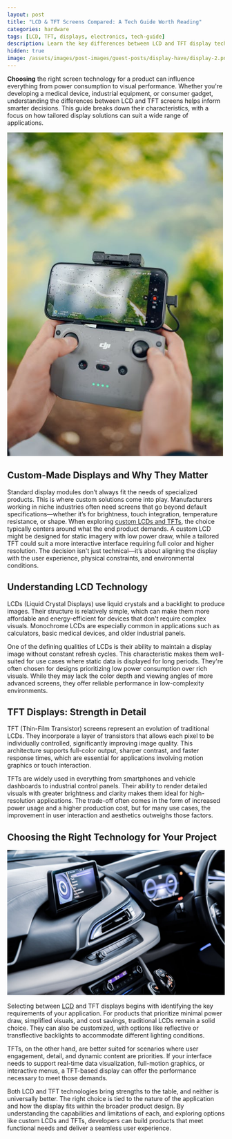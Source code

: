 ```yaml
---
layout: post
title: "LCD & TFT Screens Compared: A Tech Guide Worth Reading"
categories: hardware
tags: [LCD, TFT, displays, electronics, tech-guide]
description: Learn the key differences between LCD and TFT display technologies to choose the right screen for your next product.
hidden: true
image: /assets/images/post-images/guest-posts/display-have/display-2.png
---
```


**Choosing** the right screen technology for a product can influence everything from power consumption to visual performance. Whether you're developing a medical device, industrial equipment, or consumer gadget, understanding the differences between LCD and TFT screens helps inform smarter decisions. This guide breaks down their characteristics, with a focus on how tailored display solutions can suit a wide range of applications.

![Display Solutions - Image 1](/assets/images/post-images/guest-posts/display-have/display-1.png)

## Custom-Made Displays and Why They Matter

Standard display modules don’t always fit the needs of specialized products. This is where custom solutions come into play. Manufacturers working in niche industries often need screens that go beyond default specifications—whether it’s for brightness, touch integration, temperature resistance, or shape. When exploring [custom LCDs and TFTs](https://newhavendisplay.com/custom-solutions/), the choice typically centers around what the end product demands. A custom LCD might be designed for static imagery with low power draw, while a tailored TFT could suit a more interactive interface requiring full color and higher resolution. The decision isn't just technical—it’s about aligning the display with the user experience, physical constraints, and environmental conditions.

## Understanding LCD Technology

LCDs (Liquid Crystal Displays) use liquid crystals and a backlight to produce images. Their structure is relatively simple, which can make them more affordable and energy-efficient for devices that don't require complex visuals. Monochrome LCDs are especially common in applications such as calculators, basic medical devices, and older industrial panels.

One of the defining qualities of LCDs is their ability to maintain a display image without constant refresh cycles. This characteristic makes them well-suited for use cases where static data is displayed for long periods. They're often chosen for designs prioritizing low power consumption over rich visuals. While they may lack the color depth and viewing angles of more advanced screens, they offer reliable performance in low-complexity environments.

## TFT Displays: Strength in Detail

TFT (Thin-Film Transistor) screens represent an evolution of traditional LCDs. They incorporate a layer of transistors that allows each pixel to be individually controlled, significantly improving image quality. This architecture supports full-color output, sharper contrast, and faster response times, which are essential for applications involving motion graphics or touch interaction.

TFTs are widely used in everything from smartphones and vehicle dashboards to industrial control panels. Their ability to render detailed visuals with greater brightness and clarity makes them ideal for high-resolution applications. The trade-off often comes in the form of increased power usage and a higher production cost, but for many use cases, the improvement in user interaction and aesthetics outweighs those factors.

## Choosing the Right Technology for Your Project

![Display Solutions - Image 2](/assets/images/post-images/guest-posts/display-have/display-2.png)

Selecting between [LCD](https://www.theguardian.com/artanddesign/2018/sep/28/liquid-crystal-display-review-lcd-a-dazzling-date-with-the-mineral-of-the-millennium) and TFT displays begins with identifying the key requirements of your application. For products that prioritize minimal power draw, simplified visuals, and cost savings, traditional LCDs remain a solid choice. They can also be customized, with options like reflective or transflective backlights to accommodate different lighting conditions.

TFTs, on the other hand, are better suited for scenarios where user engagement, detail, and dynamic content are priorities. If your interface needs to support real-time data visualization, full-motion graphics, or interactive menus, a TFT-based display can offer the performance necessary to meet those demands.

Both LCD and TFT technologies bring strengths to the table, and neither is universally better. The right choice is tied to the nature of the application and how the display fits within the broader product design. By understanding the capabilities and limitations of each, and exploring options like custom LCDs and TFTs, developers can build products that meet functional needs and deliver a seamless user experience.
